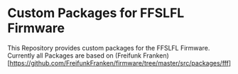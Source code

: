# Custom Packages for FFSLFL Firmware

This Repository provides custom packages for the FFSLFL Firmware. Currently all Packages are based on (Freifunk Franken)[https://github.com/FreifunkFranken/firmware/tree/master/src/packages/fff]
